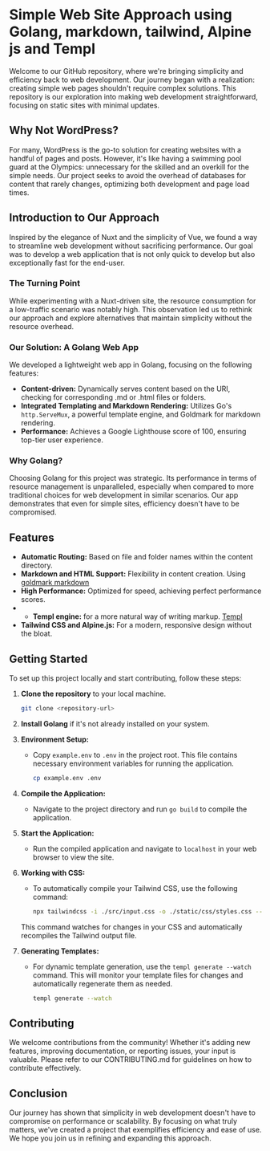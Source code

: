 # Simple Web Site Approach using Golang, markdown, tailwind, Alpine js and Templ

Welcome to our GitHub repository, where we're bringing simplicity and efficiency back to web development. Our journey began with a realization: creating simple web pages shouldn't require complex solutions. This repository is our exploration into making web development straightforward, focusing on static sites with minimal updates.

## Why Not WordPress?

For many, WordPress is the go-to solution for creating websites with a handful of pages and posts. However, it's like having a swimming pool guard at the Olympics: unnecessary for the skilled and an overkill for the simple needs. Our project seeks to avoid the overhead of databases for content that rarely changes, optimizing both development and page load times.

## Introduction to Our Approach

Inspired by the elegance of Nuxt and the simplicity of Vue, we found a way to streamline web development without sacrificing performance. Our goal was to develop a web application that is not only quick to develop but also exceptionally fast for the end-user.

### The Turning Point

While experimenting with a Nuxt-driven site, the resource consumption for a low-traffic scenario was notably high. This observation led us to rethink our approach and explore alternatives that maintain simplicity without the resource overhead.

### Our Solution: A Golang Web App

We developed a lightweight web app in Golang, focusing on the following features:

- **Content-driven:** Dynamically serves content based on the URI, checking for corresponding .md or .html files or folders.
- **Integrated Templating and Markdown Rendering:** Utilizes Go's `http.ServeMux`, a powerful template engine, and Goldmark for markdown rendering.
- **Performance:** Achieves a Google Lighthouse score of 100, ensuring top-tier user experience.

### Why Golang?

Choosing Golang for this project was strategic. Its performance in terms of resource management is unparalleled, especially when compared to more traditional choices for web development in similar scenarios. Our app demonstrates that even for simple sites, efficiency doesn't have to be compromised.

## Features

- **Automatic Routing:** Based on file and folder names within the content directory.
- **Markdown and HTML Support:** Flexibility in content creation. Using [goldmark markdown](https://github.com/yuin/goldmark)
- **High Performance:** Optimized for speed, achieving perfect performance scores.
- - **Templ engine:** for a more natural way of writing markup. [Templ](https://github.com/a-h/templ)
- **Tailwind CSS and Alpine.js:** For a modern, responsive design without the bloat.

## Getting Started

To set up this project locally and start contributing, follow these steps:

1. **Clone the repository** to your local machine.

    ```bash
    git clone <repository-url>
    ```

2. **Install Golang** if it's not already installed on your system.

3. **Environment Setup:**

    - Copy `example.env` to `.env` in the project root. This file contains necessary environment variables for running the application.

        ```bash
        cp example.env .env
        ```

4. **Compile the Application:**

    - Navigate to the project directory and run `go build` to compile the application.

5. **Start the Application:**

    - Run the compiled application and navigate to `localhost` in your web browser to view the site.

6. **Working with CSS:**

    - To automatically compile your Tailwind CSS, use the following command:

        ```bash
        npx tailwindcss -i ./src/input.css -o ./static/css/styles.css --watch
        ```

   This command watches for changes in your CSS and automatically recompiles the Tailwind output file.

7. **Generating Templates:**

    - For dynamic template generation, use the `templ generate --watch` command. This will monitor your template files for changes and automatically regenerate them as needed.

        ```bash
        templ generate --watch
        ```

## Contributing

We welcome contributions from the community! Whether it's adding new features, improving documentation, or reporting issues, your input is valuable. Please refer to our CONTRIBUTING.md for guidelines on how to contribute effectively.

## Conclusion

Our journey has shown that simplicity in web development doesn't have to compromise on performance or scalability. By focusing on what truly matters, we've created a project that exemplifies efficiency and ease of use. We hope you join us in refining and expanding this approach.
